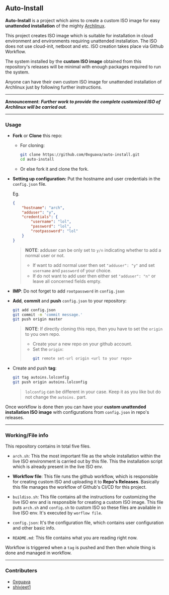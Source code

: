 ## Auto-Install

**Auto-Install** is a project which aims to create a custom ISO image for easy **unattended installation** of the mighty [Archlinux](https://archlinux.org).

This project creates ISO image which is suitable for installation in cloud environment and environments requiring unattended installation. The ISO does not use cloud-init, netboot and etc.
ISO creation takes place via Github Workflow.

The system installed by the **custom ISO image** obtained from this repository's releases will be minimal with enough packages required to run the system.

Anyone can have their own custom ISO image for unattended installation of Archlinux just by following further instructions.

---

**Announcement**: ***Further work to provide the complete customized ISO of Archlinux will be carried out.*** 

---

### Usage

- **Fork** or **Clone** this repo:
    - For cloning:
        ```bash
        git clone https://github.com/0xguava/auto-install.git
        cd auto-install
        ```
    - Or else fork it and clone the fork.

- **Setting up configuration:** Put the hostname and user credentials in the `config.json` file.

    Eg.
    ```json
    {
        "hostname": "arch",
        "adduser": "y",
        "credentials": {
            "username": "lol",
            "password": "lol",
            "rootpassword": "lol"
        }
    }
    ```
    > **NOTE**: adduser can be only set to `y/n` indicating whether to add a normal user or not.
    > - If want to add normal user then set `"adduser": "y"` and set `username` and `password` of your choice.
    > - If do not want to add user then either set `"adduser": "n"` or leave all concerned fields empty.

- **IMP**: Do not forget to add `rootpassword` in `config.json`

- **Add**, **commit** and **push** `config.json` to your repository:
    ```bash
    git add config.json
    git commit -m 'commit message.'
    git push origin master
    ```
    > **NOTE**: If directly cloning this repo, then you have to set the `origin` to you own repo.
    > - Create your a new repo on your github account.
    > - Set the `origin`: 
    >    ```bash
    >    git remote set-url origin <url to your repo> 
    >    ```

- Create and push **tag**:
    ```bash
    git tag autoins.lolconfig
    git push origin autoins.lolconfig
    ```
    > `lolconfig` can be different in your case. Keep it as you like but do not change the `autoins.` part.

Once workflow is done then you can have your **custom unattended installation ISO image** with configurations from `config.json` in repo's releases.

---

### Working/File info

This repository contains in total five files.

- `arch.sh`: This the most important file as the whole installation within the live ISO environment is carried out by this file.
This the installation script which is already present in the live ISO env.

- **Workflow file**: This file runs the github workflow, which is responsible for creating custom ISO and uploading it to **Repo's Releases**.
Basically this file manages the workflow of Github's CI/CD for this project.

- `buildiso.sh`: This file contains all the instructions for customizing the live ISO env and is responsible for creating a custom ISO image.
This file puts `arch.sh` and `config.sh` to custom ISO so these files are available in live ISO env. It's executed by `worflow file`.

- `config.json`: It's the configuration file, which contains user configuration and other basic info. 

- `README.md`: This file contains what you are reading right now.

Workflow is triggered when a `tag` is pushed and then then whole thing is done and managed in workflow.

---

### Contributers

- [0xguava](https://0xgauva.github.io/)
- [shivjeet1](https://shivjeet1.github.io)
